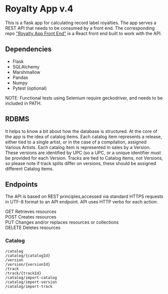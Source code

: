 # Royalty App v.4

This is a flask app for calculating record label royalties. The app serves a REST API that needs to be consumed by a front end. The corresponding repo ["Royalty App Front End"](https://github.com/christopher-kirkley/frontend_royaltyapp) is a React front end built to work with the API. 

## Dependencies

- Flask
- SQLAlchemy
- Marshmallow
- Pandas
- Numpy
- Pytest (optional)

NOTE: Functional tests using Selenium require geckodriver, and needs to be included in PATH.

## RDBMS
It helps to know a bit about how the database is structured. At the core of the app is the idea of catalog items. Each catalog item represents a release, either tied to a single artist, or in the case of a compilation, assigned Various Artists. Each catalog item is represented in sales by a Version. These versions are identified by UPC (so a UPC, or a unique identifier must be provided for each Version. Tracks are tied to Catalog items, not Versions, so please note if track splits differ on versions, these should be assigned different Catalog items.

## Endpoints

The API is based on REST principles,accessed via standard HTTPS requests in UTF-8 format to an API endpoint. API uses HTTP verbs for each action:  

GET	Retrieves resources  
POST	Creates resources  
PUT	Changes and/or replaces resources or collections  
DELETE	Deletes resources  

### Catalog

`/catalog`     
`/catalog/{catalogId}`    
`/version`                 
`/version/{versionId}`     
`/track`                   
`/track/{trackId}`     
`/catalog/import-catalog`  
`/catalog/import-version`  
`/catalog/import-track` 


